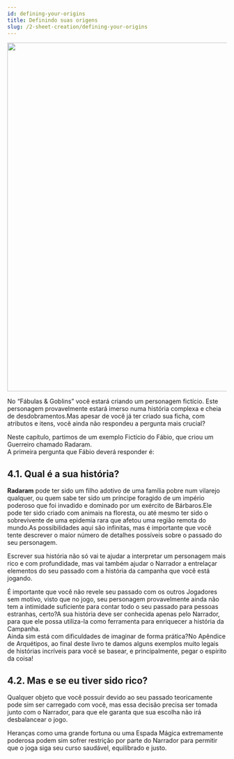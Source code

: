 ```yaml
---
id: defining-your-origins
title: Definindo suas origens
slug: /2-sheet-creation/defining-your-origins
---
```


<img src="https://fabulas-e-goblins-book.s3-us-west-2.amazonaws.com/criando-seu-personagem/definindo-suas-origens-01.png" width="800"/>

No “Fábulas & Goblins” você estará criando um personagem fictício. Este personagem provavelmente estará imerso numa história complexa e cheia de desdobramentos.Mas apesar de você já ter criado sua ficha, com atributos e itens, você ainda não respondeu a pergunta mais crucial?

Neste capítulo, partimos de um exemplo Fictício do Fábio, que criou um Guerreiro chamado Radaram.<br/>
A primeira pergunta que Fábio deverá responder é:

## 4.1. Qual é a sua história?

**Radaram** pode ter sido um filho adotivo de uma família pobre num vilarejo qualquer, ou quem sabe ter sido um príncipe foragido de um império poderoso que foi invadido e dominado por um exército de Bárbaros.Ele pode ter sido criado com animais na floresta, ou até mesmo ter sido o sobrevivente de uma epidemia rara que afetou uma região remota do mundo.As possibilidades aqui são infinitas, mas é importante que você tente descrever o maior número de detalhes possíveis sobre o passado do seu personagem.

Escrever sua história não só vai te ajudar a interpretar um personagem mais rico e com profundidade, mas vai também ajudar o Narrador a entrelaçar elementos do seu passado com a história da campanha que você está jogando.

É importante que você não revele seu passado com os outros Jogadores sem motivo, visto que no jogo, seu personagem provavelmente ainda não tem a intimidade suficiente para contar todo o seu passado para pessoas estranhas, certo?A sua história deve ser conhecida apenas pelo Narrador, para que ele possa utiliza-la como ferramenta para enriquecer a história da Campanha.<br/>
Ainda sim está com dificuldades de imaginar de forma prática?No Apêndice de Arquétipos, ao final deste livro te damos alguns exemplos muito legais de histórias incríveis para você se basear, e principalmente, pegar o espirito da coisa!

## 4.2. Mas e se eu tiver sido rico?

Qualquer objeto que você possuir devido ao seu passado teoricamente pode sim ser carregado com você, mas essa decisão precisa ser tomada junto com o Narrador, para que ele garanta que sua escolha não irá desbalancear o jogo.

Heranças como uma grande fortuna ou uma Espada Mágica extremamente poderosa podem sim sofrer restrição por parte do Narrador para permitir que o joga siga seu curso saudável, equilibrado e justo.
